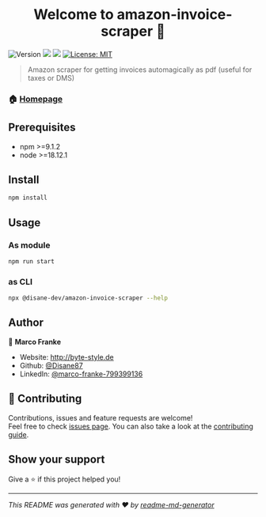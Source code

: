 <h1 align="center">Welcome to amazon-invoice-scraper 👋</h1>
<p>
  <img alt="Version" src="https://img.shields.io/badge/version-0.0.1-blue.svg?cacheSeconds=2592000" />
  <img src="https://img.shields.io/badge/npm-%3E%3D9.1.2-blue.svg" />
  <img src="https://img.shields.io/badge/node-%3E%3D18.12.1-blue.svg" />
  <a href="#" target="_blank">
    <img alt="License: MIT" src="https://img.shields.io/badge/License-MIT-yellow.svg" />
  </a>
</p>

> Amazon scraper for getting invoices automagically as pdf (useful for taxes or DMS)

### 🏠 [Homepage](https://repo.disane.dev/Disane/amazon-invoice-scraper#readme)

## Prerequisites

- npm >=9.1.2
- node >=18.12.1

## Install

```sh
npm install
```

## Usage
### As module
```sh
npm run start
```

### as CLI
```sh
npx @disane-dev/amazon-invoice-scraper --help
```

## Author

👤 **Marco Franke**

* Website: http://byte-style.de
* Github: [@Disane87](https://github.com/Disane87)
* LinkedIn: [@marco-franke-799399136](https://linkedin.com/in/marco-franke-799399136)

## 🤝 Contributing

Contributions, issues and feature requests are welcome!<br />Feel free to check [issues page](https://repo.disane.dev/Disane/amazon-invoice-scraper/issues). You can also take a look at the [contributing guide](https://repo.disane.dev/Disane/amazon-invoice-scraper/blob/master/CONTRIBUTING.md).

## Show your support

Give a ⭐️ if this project helped you!

***
_This README was generated with ❤️ by [readme-md-generator](https://github.com/kefranabg/readme-md-generator)_
